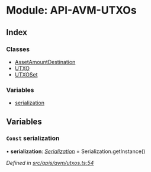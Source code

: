 # Module: API-AVM-UTXOs

## Index

### Classes

- [AssetAmountDestination](../classes/api_avm_utxos.assetamountdestination)
- [UTXO](../classes/api_avm_utxos.utxo)
- [UTXOSet](../classes/api_avm_utxos.utxoset)

### Variables

- [serialization](api_avm_utxos#const-serialization)

## Variables

### `Const` serialization

• **serialization**: _[Serialization](../classes/utils_serialization.serialization)_ = Serialization.getInstance()

_Defined in [src/apis/avm/utxos.ts:54](https://github.com/chain4travel/caminojs/blob/3883166/src/apis/avm/utxos.ts#L54)_
